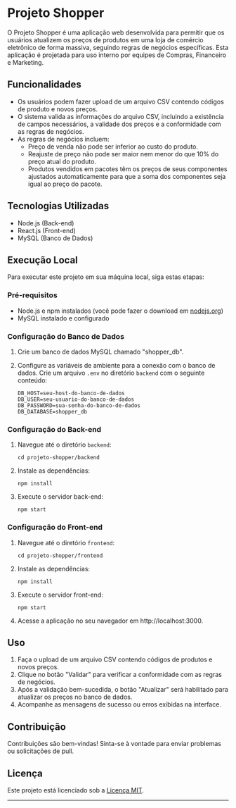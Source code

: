 # Projeto Shopper

O Projeto Shopper é uma aplicação web desenvolvida para permitir que os usuários atualizem os preços de produtos em uma loja de comércio eletrônico de forma massiva, seguindo regras de negócios específicas. Esta aplicação é projetada para uso interno por equipes de Compras, Financeiro e Marketing.

## Funcionalidades

- Os usuários podem fazer upload de um arquivo CSV contendo códigos de produto e novos preços.
- O sistema valida as informações do arquivo CSV, incluindo a existência de campos necessários, a validade dos preços e a conformidade com as regras de negócios.
- As regras de negócios incluem:
  - Preço de venda não pode ser inferior ao custo do produto.
  - Reajuste de preço não pode ser maior nem menor do que 10% do preço atual do produto.
  - Produtos vendidos em pacotes têm os preços de seus componentes ajustados automaticamente para que a soma dos componentes seja igual ao preço do pacote.

## Tecnologias Utilizadas

- Node.js (Back-end)
- React.js (Front-end)
- MySQL (Banco de Dados)

## Execução Local

Para executar este projeto em sua máquina local, siga estas etapas:

### Pré-requisitos

- Node.js e npm instalados (você pode fazer o download em [nodejs.org](https://nodejs.org/))
- MySQL instalado e configurado

### Configuração do Banco de Dados

1. Crie um banco de dados MySQL chamado "shopper_db".

2. Configure as variáveis de ambiente para a conexão com o banco de dados. Crie um arquivo `.env` no diretório `backend` com o seguinte conteúdo:

   ```
   DB_HOST=seu-host-do-banco-de-dados
   DB_USER=seu-usuario-do-banco-de-dados
   DB_PASSWORD=sua-senha-do-banco-de-dados
   DB_DATABASE=shopper_db
   ```

### Configuração do Back-end

1. Navegue até o diretório `backend`:

   ```
   cd projeto-shopper/backend
   ```

2. Instale as dependências:

   ```
   npm install
   ```

3. Execute o servidor back-end:

   ```
   npm start
   ```

### Configuração do Front-end

1. Navegue até o diretório `frontend`:

   ```
   cd projeto-shopper/frontend
   ```

2. Instale as dependências:

   ```
   npm install
   ```

3. Execute o servidor front-end:

   ```
   npm start
   ```

4. Acesse a aplicação no seu navegador em http://localhost:3000.

## Uso

1. Faça o upload de um arquivo CSV contendo códigos de produtos e novos preços.
2. Clique no botão "Validar" para verificar a conformidade com as regras de negócios.
3. Após a validação bem-sucedida, o botão "Atualizar" será habilitado para atualizar os preços no banco de dados.
4. Acompanhe as mensagens de sucesso ou erros exibidas na interface.

## Contribuição

Contribuições são bem-vindas! Sinta-se à vontade para enviar problemas ou solicitações de pull.

## Licença

Este projeto está licenciado sob a [Licença MIT](LICENSE).

---

